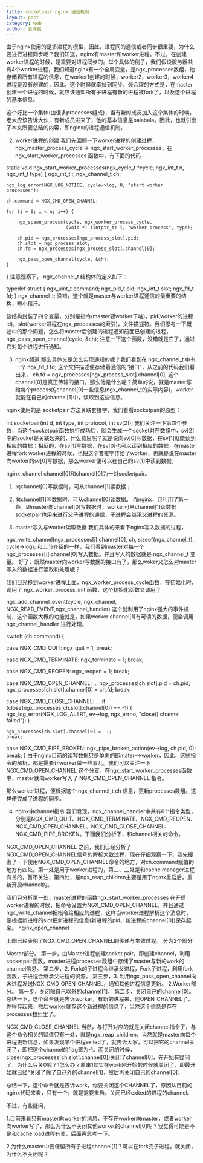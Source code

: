 ```yaml
---
title: socketpair nginx 通信机制
layout: post
category: web
author: 夏泽民
---
```

由于nginx使用的是多进程的模型，因此，进程间的通信或者同步很重要，为什么要进行进程同步呢？我们知道，nginx有master和worker进程。不过，在创建worker进程的时候，是需要对进程同步的。举个具体的例子，我们假设服务器共有4个worker进程，我们知道nginx有一个全局变量，是ngx_processes数组，他存储着所有进程的信息，在worker1创建的时候，worker2，worker3，worker4进程是没有创建的，因此，这个时候就牵扯到同步，最合理的方式是，在master创建一个进程的时候，就应该通知所有子进程有新的进程被fork了，以及这个进程的基本信息。

这个好比一个集体(由很多processes组成)，当有新的成员加入这个集体的时候，老大应该告诉大伙，有新成员进来了，他的基本信息是balabala。因此，也就引出了本文所要总结的内容，即nginx的进程通信机制。

2. worker进程的创建
我们先回顾一下worker进程的创建过程，ngx_master_process_cycle -> ngx_start_worker_processes，在 ngx_start_worker_processes 函数中，有下面的代码

static void
ngx_start_worker_processes(ngx_cycle_t *cycle, ngx_int_t n, ngx_int_t type)
{
    ngx_int_t      i;
    ngx_channel_t  ch;

    ngx_log_error(NGX_LOG_NOTICE, cycle->log, 0, "start worker processes");

    ch.command = NGX_CMD_OPEN_CHANNEL;

    for (i = 0; i < n; i++) {

        ngx_spawn_process(cycle, ngx_worker_process_cycle,
                          (void *) (intptr_t) i, "worker process", type);

        ch.pid = ngx_processes[ngx_process_slot].pid;
        ch.slot = ngx_process_slot;
        ch.fd = ngx_processes[ngx_process_slot].channel[0];

        ngx_pass_open_channel(cycle, &ch);
    }
}
注意观察下， ngx_channel_t 结构体的定义如下：

typedef struct {
     ngx_uint_t  command;
     ngx_pid_t   pid;
     ngx_int_t   slot;
     ngx_fd_t    fd;
} ngx_channel_t;
没错，这个就是master与worker进程通信的最重要的结构，短小精汗。

该结构封装了四个变量，分别是指令(master要worker干啥)，pid(worker的进程id)，slot(worker进程在ngx_processes的索引)，文件描述符。我们思考一下概述中的那个问题，怎么将master后创建的进程通知前面已创建的进程。 ngx_pass_open_channel(cycle, &ch); 注意一下这个函数，没错就是它了，通过它对每个进程进行通知。

3. nginx频道
那么具体又是怎么实现通知的呢？我们看到在 ngx_channel_t 中有一个 ngx_fd_t fd; 这个文件描述便存储着通信的“接口”，从之前的代码我们看出来， ch.fd = ngx_processes[ngx_process_slot].channel[0]; 这个channel[0]是真正传输的接口。那么他是什么呢？简单的说，就是master写给每个process的channel[0]一些信息(ngx_channel_t的实际内容)，worker就能在自己的channel[1]中，读取到这些信息。

nginx使用的是 socketpair 方法关联套接字，我们看看socketpair的原型：

int socketpair(int d, int type, int protocol, int sv[2]);
我们关注一下第四个参数，当这个socketpair函数执行成功后，就会生成一个socket对在数组中，sv[2]中的socket是关联起来的，什么意思呢？就是说向sv[0]写数据，在sv[1]就能读到相应的数据；相反的，在sv[1]写数据，在sv[0]也可以读到相应的数据。在master进程fork worker进程的时候，也把这个套接字传给了worker，也就是说在master向worker的sv[0]写数据，那么worker便可以在自己的sv[1]中读到数据。

nginx_channel
channel[0]和channel[0]为一对socketpair。

1. 向channel[0]写数据时，可从channel[1]读数据；
2. 向channel[1]写数据时，可从channel[0]读数据。
而nginx，只利用了第一条，即master向channel[0]写数据时，worker可从channel[1]读数据
socketpair也用来进行父子进程的通信，子进程会继承父进程的资源。

3. master写入与worker读取数据
我们具体的来看下nginx写入数据的过程，

ngx_write_channel(ngx_processes[i].channel[0],
                          ch, sizeof(ngx_channel_t), cycle->log);
和上节介绍的一样，我们看到master对每一个ngx_processes[i].channel[0]写入数据。并且写入的数据就是 ngx_channel_t 变量。
好了，既然master向worker写数据的接口有了，那么woker又怎么对master写入的数据进行读取和处理呢？

我们目光移到worker进程上面，ngx_worker_process_cycle函数，在初始化时，调用了 ngx_worker_process_init 函数，这个初始化函数又调用了

ngx_add_channel_event(cycle, ngx_channel, NGX_READ_EVENT,ngx_channel_handler)
这个就利用了nginx强大的事件机制，这个函数大概的功能就是，如果worker channel[1]有可读的数据，便会调用 ngx_channel_handler 进行处理。

switch (ch.command) {

case NGX_CMD_QUIT:
    ngx_quit = 1;
    break;

case NGX_CMD_TERMINATE:
    ngx_terminate = 1;
    break;

case NGX_CMD_REOPEN:
    ngx_reopen = 1;
    break;

case NGX_CMD_OPEN_CHANNEL:
    ...
    ngx_processes[ch.slot].pid = ch.pid;
    ngx_processes[ch.slot].channel[0] = ch.fd;
    break;

case NGX_CMD_CLOSE_CHANNEL:
    ...
    if (close(ngx_processes[ch.slot].channel[0]) == -1) {
        ngx_log_error(NGX_LOG_ALERT, ev->log, ngx_errno,
                      "close() channel failed");
    }

    ngx_processes[ch.slot].channel[0] = -1;
    break;

case NGX_CMD_PIPE_BROKEN:
    ngx_pipe_broken_action(ev->log, ch.pid, 0);
    break;
}
由于nginx目前的读写数据只是单向的即mater—>worker，因此，这些指令的解析，都是需要让worker做一些事儿。我们可以关注一下 NGX_CMD_OPEN_CHANNEL 这个分支。在ngx_start_worker_processes函数中，master就向worker写入了 NGX_CMD_OPEN_CHANNEL 指令。

那么worker进程，便根据这个 ngx_channel_t ch 信息，更新processes数组。这样便完成了进程的同步。

4. nginx中channel指令
我们发现，ngx_channel_handler中共有6个指令类型，分别是NGX_CMD_QUIT、NGX_CMD_TERMINATE、NGX_CMD_REOPEN、NGX_CMD_OPEN_CHANNEL、NGX_CMD_CLOSE_CHANNEL、NGX_CMD_PIPE_BROKEN。下面我们分析下，和channel相关的命令。

NGX_CMD_OPEN_CHANNEL
之前，我们已经分析了NGX_CMD_OPEN_CHANNEL信号的解析大致过程，现在仔细观察一下，我先搜索了一下使用NGX_CMD_OPEN_CHANNEL命令的地方，对ch.command赋值的地方有四处。第一处是用于worker进程的，第二、三处是和cache manager进程有关的，暂不关注，第四处，是ngx_reap_children主要是用于nginx重启后，重新开启channel的。

我们只分析第一处，master进程的函数ngx_start_worker_processes 在开启worker进程的时候，把命令设置为NGX_CMD_OPEN_CHANNEL，并且通过ngx_write_channel把指令给相应的进程，这样当worker进程解析这个消息时，便根据新进程的slot把新进程的信息(新进程的pid、新进程的channel[0])保存起来。
nginx_open_channel

上图已经表明了NGX_CMD_OPEN_CHANNEL的传递与生效过程。
分为2个部分

Master部分。
第一步，由Master进程创建socket pair，即创建channel，利用socketpair函数，master进程processes数组中存储了master与新的work的channel信息。
第二步，2. Fork的子进程会继承父进程，Fork子进程，利用fork函数，子进程会继承父进程的资源。
第三步，3. 利用ngx_pass_open_channel向各进程发送NGX_CMD_OPEN_CHANNEL，通知其他进程信息更新。
2.Worker部分。
第一步，关闭除自己以外的channel[1]。
第二步，关闭自己的channel[0]。
总结一下，这个命令就是告诉worker，有新的进程来，他OPEN_CHANNEL了，你得存起来，然后worker就存这个新进程的信息了，当然这个信息是存在processes数组里了。

NGX_CMD_CLOSE_CHANNEL
当然，与打开对应的就是关闭channel指令了，与这个命令相关的赋值只有一处，就是ngx_reap_children，当然就是master向每个进程更新信息，如果发现某个进程exited了，就告诉大家，可以把它的channel关闭了，即把这个channel的flag置为-1。而关闭的时候，close(ngx_processes[ch.slot].channel[0])关闭了channel[0]，先开始有疑问了，为什么只关0呢？1怎么办？原来1其实在work刚开始的时候就关闭了，即最开始就已经“关闭了除了自己外的channel[1]，然后再关闭自己的channel[0]。

总结一下，这个命令就是告诉work，你要关闭这个CHANNEL了，原因从目前的nginx代码来看，只有一个，就是需要重启。关闭已经exited的进程的channel。

不过，有些疑问，

1.目前来看只有master向worker的消息，不存在worker向master，或者worker向worker写了，那么为什么不关闭其他worker的channel[0]呢？我觉得可能是不是和cache load进程有关，后面再思考一下。

2.为什么master中要保留所有子进程channel[1]？可以在fork完子进程，就关闭，为什么不关闭呢？
<!-- more -->
